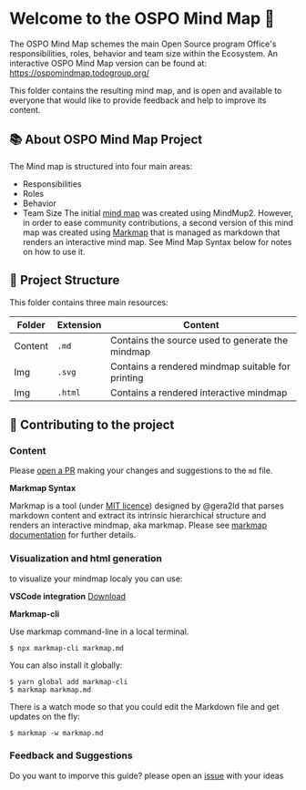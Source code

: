 # Welcome to the OSPO Mind Map 🧭

The OSPO Mind Map schemes the main Open Source program Office's responsibilities, roles, behavior and team size within the Ecosystem. An interactive OSPO Mind Map version can be found at: https://ospomindmap.todogroup.org/

This folder contains the resulting mind map, and is open and available to everyone that would like to provide feedback and help to improve its content.

## 📚 About OSPO Mind Map Project

The Mind map is structured into four main areas:

* Responsibilities
* Roles
* Behavior
* Team Size
The initial [mind map](https://github.com/todogroup/ospology/discussions/75#discussion-3962305) was created using MindMup2.
However, in order to ease community contributions, a second version of this mind map was created using [Markmap](https://markmap.js.org/) that is managed as markdown that renders an interactive mind map. See Mind Map Syntax below for notes on how to use it.

## 🧩 Project Structure

This folder contains three main resources:

| Folder | Extension | Content |
| --- | --- | --- |
| Content | `.md` | Contains the source used to generate the mindmap |
| Img | `.svg` | Contains a rendered mindmap suitable for printing |
| Img | `.html` | Contains a rendered interactive mindmap |

## 🙋 Contributing to the project

### Content

Please [open a PR](https://github.com/todogroup/ospology/pulls) making your changes and suggestions to the `md` file.

**Markmap Syntax**

Markmap is a tool (under [MIT licence](https://github.com/gera2ld/markmap/blob/master/LICENSE)) designed by @gera2ld that parses markdown content and extract its intrinsic hierarchical structure and renders an interactive mindmap, aka markmap. Please see [markmap documentation](https://markmap.js.org/docs/) for further details.

### Visualization and html generation


to visualize your mindmap localy you can use:

**VSCode integration**
[Download](https://marketplace.visualstudio.com/items?itemName=gera2ld.markmap-vscode)

**Markmap-cli**

Use markmap command-line in a local terminal.

```
$ npx markmap-cli markmap.md
```
You can also install it globally:
```
$ yarn global add markmap-cli
$ markmap markmap.md
```
There is a watch mode so that you could edit the Markdown file and get updates on the fly:
```
$ markmap -w markmap.md
```

### Feedback and Suggestions

Do you want to imporve this guide? please open an [issue](https://github.com/todogroup/ospology/issues) with your ideas

